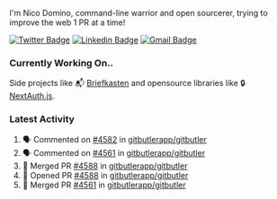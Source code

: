 
I'm Nico Domino, command-line warrior and open sourcerer, trying to improve the web 1 PR at a time!

[![Twitter Badge](https://img.shields.io/badge/-@ndom91-1ca0f1?style=flat-square&labelColor=1ca0f1&logo=twitter&logoColor=white&link=https://twitter.com/ndom91)](https://twitter.com/ndom91) [![Linkedin Badge](https://img.shields.io/badge/-ndom91-blue?style=flat-square&logo=Linkedin&logoColor=white&link=https://www.linkedin.com/in/ndom91/)](https://www.linkedin.com/in/ndom91/) [![Gmail Badge](https://img.shields.io/badge/-yo@ndo.dev-c14438?style=flat-square&logo=mail.ru&logoColor=white&link=mailto:yo@ndo.dev)](mailto:yo@ndo.dev)

### Currently Working On..

Side projects like 📬 [Briefkasten](https://briefkastenhq.com) and opensource libraries like 🔒 [NextAuth.js](https://github.com/nextauthjs/next-auth).

<!--START_SECTION_PROFILE_VIEWS:readme-info-->
<!--END_SECTION_PROFILE_VIEWS:readme-info-->

<!--START_SECTION_DAILY_COMMIT:readme-info-->
<!--END_SECTION_DAILY_COMMIT:readme-info-->

<!--START_SECTION_WEEKLY_COMMIT:readme-info-->
<!--END_SECTION_WEEKLY_COMMIT:readme-info-->

### Latest Activity

<!--START_SECTION:activity-->
1. 🗣 Commented on [#4582](https://github.com/gitbutlerapp/gitbutler/issues/4582#issuecomment-2265240733) in [gitbutlerapp/gitbutler](https://github.com/gitbutlerapp/gitbutler)
2. 🗣 Commented on [#4561](https://github.com/gitbutlerapp/gitbutler/pull/4561#issuecomment-2265237877) in [gitbutlerapp/gitbutler](https://github.com/gitbutlerapp/gitbutler)
3. 🎉 Merged PR [#4588](https://github.com/gitbutlerapp/gitbutler/pull/4588) in [gitbutlerapp/gitbutler](https://github.com/gitbutlerapp/gitbutler)
4. 💪 Opened PR [#4588](https://github.com/gitbutlerapp/gitbutler/pull/4588) in [gitbutlerapp/gitbutler](https://github.com/gitbutlerapp/gitbutler)
5. 🎉 Merged PR [#4561](https://github.com/gitbutlerapp/gitbutler/pull/4561) in [gitbutlerapp/gitbutler](https://github.com/gitbutlerapp/gitbutler)
<!--END_SECTION:activity-->
